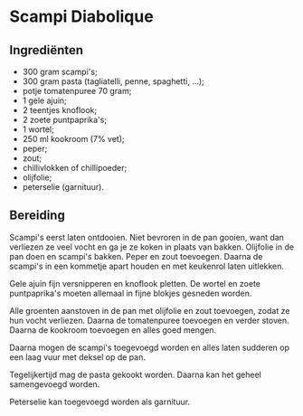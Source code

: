 # Scampi Diabolique

## Ingrediënten

* 300 gram scampi's;
* 300 gram pasta (tagliatelli, penne, spaghetti, ...);
* potje tomatenpuree 70 gram;
* 1 gele ajuin;
* 2 teentjes knoflook;
* 2 zoete puntpaprika's;
* 1 wortel;
* 250 ml kookroom (7% vet);
* peper;
* zout;
* chillivlokken of chillipoeder;
* olijfolie;
* peterselie (garnituur).

## Bereiding

Scampi's eerst laten ontdooien. Niet bevroren in de pan gooien, want dan verliezen ze veel vocht en ga je ze koken in plaats van bakken. Olijfolie in de pan doen en scampi's bakken. Peper en zout toevoegen. Daarna de scampi's in een kommetje apart houden en met keukenrol laten uitlekken.

Gele ajuin fijn versnipperen en knoflook pletten. De wortel en zoete puntpaprika's moeten allemaal in fijne blokjes gesneden worden.

Alle groenten aanstoven in de pan met olijfolie en zout toevoegen, zodat ze hun vocht verliezen. Daarna de tomatenpuree toevoegen en verder stoven. Daarna de kookroom toevoegen en alles goed mengen.

Daarna mogen de scampi's toegevoegd worden en alles laten sudderen op een laag vuur met deksel op de pan.

Tegelijkertijd mag de pasta gekookt worden. Daarna kan het geheel samengevoegd worden.

Peterselie kan toegevoegd worden als garnituur.